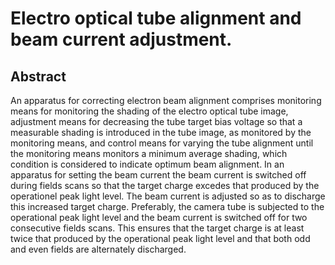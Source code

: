 # Electro optical tube alignment and beam current adjustment.

## Abstract
An apparatus for correcting electron beam alignment comprises monitoring means for monitoring the shading of the electro optical tube image, adjustment means for decreasing the tube target bias voltage so that a measurable shading is introduced in the tube image, as monitored by the monitoring means, and control means for varying the tube alignment until the monitoring means monitors a minimum average shading, which condition is considered to indicate optimum beam alignment. In an apparatus for setting the beam current the beam current is switched off during fields scans so that the target charge excedes that produced by the operationel peak light level. The beam current is adjusted so as to discharge this increased target charge. Preferably, the camera tube is subjected to the operational peak light level and the beam current is switched off for two consecutive fields scans. This ensures that the target charge is at least twice that produced by the operational peak light level and that both odd and even fields are alternately discharged.